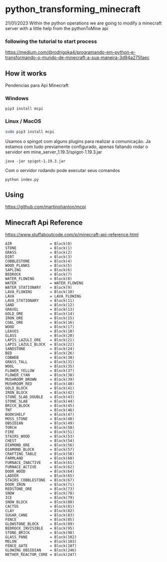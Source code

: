 # python_transforming_minecraft
21/01/2023
Within the python operations we are going to modify a minecraft server with a little help from the pythonToMine api




### following the tutorial to start process
https://medium.com/@rodrigoka4/programando-em-python-e-transformando-o-mundo-de-minecraft-a-sua-maneira-3d94a275faec


## How it works

Pendencias para Api Minecraft
### Windows

```
pip3 install mcpi
```

### Linux / MacOS

```bash
sudo pip3 install mcpi
```


Usamos o spingot com alguns plugins para realizar a comunicação.
Ja estamos com tudo previamente configurado, apenas faltando rodar 
o servidor em mine_server_1.19.3/spigot-1.19.3.jar

``java -jar spigot-1.19.3.jar``

Com o servidor rodando pode executar seus comandos

``python index.py ``


## Using
https://github.com/martinohanlon/mcpi

## Minecraft Api Reference
https://www.stuffaboutcode.com/p/minecraft-api-reference.html


```
AIR                 = Block(0)
STONE               = Block(1)
GRASS               = Block(2)
DIRT                = Block(3)
COBBLESTONE         = Block(4)
WOOD_PLANKS         = Block(5)
SAPLING             = Block(6)
BEDROCK             = Block(7)
WATER_FLOWING       = Block(8)
WATER               = WATER_FLOWING
WATER_STATIONARY    = Block(9)
LAVA_FLOWING        = Block(10)
LAVA                = LAVA_FLOWING
LAVA_STATIONARY     = Block(11)
SAND                = Block(12)
GRAVEL              = Block(13)
GOLD_ORE            = Block(14)
IRON_ORE            = Block(15)
COAL_ORE            = Block(16)
WOOD                = Block(17)
LEAVES              = Block(18)
GLASS               = Block(20)
LAPIS_LAZULI_ORE    = Block(21)
LAPIS_LAZULI_BLOCK  = Block(22)
SANDSTONE           = Block(24)
BED                 = Block(26)
COBWEB              = Block(30)
GRASS_TALL          = Block(31)
WOOL                = Block(35)
FLOWER_YELLOW       = Block(37)
FLOWER_CYAN         = Block(38)
MUSHROOM_BROWN      = Block(39)
MUSHROOM_RED        = Block(40)
GOLD_BLOCK          = Block(41)
IRON_BLOCK          = Block(42)
STONE_SLAB_DOUBLE   = Block(43)
STONE_SLAB          = Block(44)
BRICK_BLOCK         = Block(45)
TNT                 = Block(46)
BOOKSHELF           = Block(47)
MOSS_STONE          = Block(48)
OBSIDIAN            = Block(49)
TORCH               = Block(50)
FIRE                = Block(51)
STAIRS_WOOD         = Block(53)
CHEST               = Block(54)
DIAMOND_ORE         = Block(56)
DIAMOND_BLOCK       = Block(57)
CRAFTING_TABLE      = Block(58)
FARMLAND            = Block(60)
FURNACE_INACTIVE    = Block(61)
FURNACE_ACTIVE      = Block(62)
DOOR_WOOD           = Block(64)
LADDER              = Block(65)
STAIRS_COBBLESTONE  = Block(67)
DOOR_IRON           = Block(71)
REDSTONE_ORE        = Block(73)
SNOW                = Block(78)
ICE                 = Block(79)
SNOW_BLOCK          = Block(80)
CACTUS              = Block(81)
CLAY                = Block(82)
SUGAR_CANE          = Block(83)
FENCE               = Block(85)
GLOWSTONE_BLOCK     = Block(89)
BEDROCK_INVISIBLE   = Block(95)
STONE_BRICK         = Block(98)
GLASS_PANE          = Block(102)
MELON               = Block(103)
FENCE_GATE          = Block(107)
GLOWING_OBSIDIAN    = Block(246)
NETHER_REACTOR_CORE = Block(247)
```
